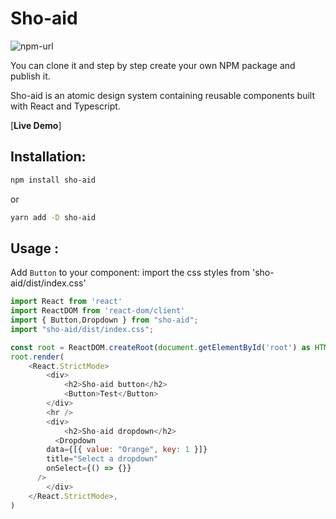 # Sho-aid

![npm-url]

You can clone it and step by step create your own NPM package and publish it.

Sho-aid is an atomic design system containing reusable components built with React and Typescript.

[**Live Demo**]

## Installation:

```bash
npm install sho-aid
```

or

```bash
yarn add -D sho-aid
```

## Usage :

Add `Button` to your component:
import the css styles from 'sho-aid/dist/index.css'

```js
import React from 'react'
import ReactDOM from 'react-dom/client'
import { Button,Dropdown } from "sho-aid";
import "sho-aid/dist/index.css";

const root = ReactDOM.createRoot(document.getElementById('root') as HTMLElement)
root.render(
    <React.StrictMode>
        <div>
            <h2>Sho-aid button</h2>
            <Button>Test</Button>
        </div>
        <hr />
        <div>
            <h2>Sho-aid dropdown</h2>
          <Dropdown
        data={[{ value: "Orange", key: 1 }]}
        title="Select a dropdown"
        onSelect={() => {}}
      />
        </div>
    </React.StrictMode>,
)

```

[npm-url]: https://www.npmjs.com/package/sho-aid
